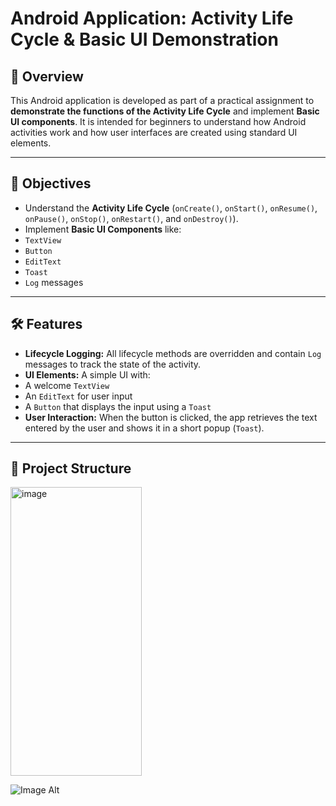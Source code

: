 # Android Application: Activity Life Cycle & Basic UI Demonstration

## 📱 Overview

This Android application is developed as part of a practical assignment to **demonstrate the functions of the Activity Life Cycle** and implement **Basic UI components**. It is intended for beginners to understand how Android activities work and how user interfaces are created using standard UI elements.

---

## 🎯 Objectives

- Understand the **Activity Life Cycle** (`onCreate()`, `onStart()`, `onResume()`, `onPause()`, `onStop()`, `onRestart()`, and `onDestroy()`).
- Implement **Basic UI Components** like:
- `TextView`
- `Button`
- `EditText`
- `Toast`
- `Log` messages

---

## 🛠 Features

- **Lifecycle Logging:** All lifecycle methods are overridden and contain `Log` messages to track the state of the activity.
- **UI Elements:** A simple UI with:
- A welcome `TextView`
- An `EditText` for user input
- A `Button` that displays the input using a `Toast`
- **User Interaction:** When the button is clicked, the app retrieves the text entered by the user and shows it in a short popup (`Toast`).

---

## 📂 Project Structure
<img width="210" height="462" alt="image" src="https://github.com/user-attachments/assets/3295376b-b5a2-4069-a486-c1976c1db783" />

![Image Alt]()

